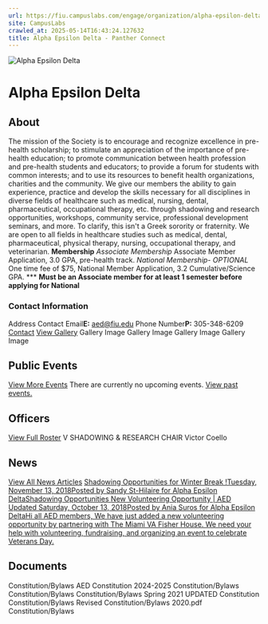 ```yaml
---
url: https://fiu.campuslabs.com/engage/organization/alpha-epsilon-delta
site: CampusLabs
crawled_at: 2025-05-14T16:43:24.127632
title: Alpha Epsilon Delta - Panther Connect
---
```


![Alpha Epsilon Delta](https://se-images.campuslabs.com/clink/images/04466ea7-4d7e-432c-a8b4-10ef2857f425f3f33bf4-534f-418b-86e1-6fe4be43bbd8.png?preset=med-sq)
# Alpha Epsilon Delta
## About
The mission of the Society is to encourage and recognize excellence in pre-health scholarship; to stimulate an appreciation of the importance of pre-health education; to promote communication between health profession and pre-health students and educators; to provide a forum for students with common interests; and to use its resources to benefit health organizations, charities and the community. We give our members the ability to gain experience, practice and develop the skills necessary for all disciplines in diverse fields of healthcare such as medical, nursing, dental, pharmaceutical, occupational therapy, etc. through shadowing and research opportunities, workshops, community service, professional development seminars, and more.
To clarify, this isn't a Greek sorority or fraternity. We are open to all fields in healthcare studies such as medical, dental, pharmaceutical, physical therapy, nursing, occupational therapy, and veterinarian.
**Membership**
_Associate Membership_ Associate Member Application, 3.0 GPA, pre-health track.
_National Membership- OPTIONAL_ One time fee of $75, National Member Application, 3.2 Cumulative/Science GPA.
*** **Must be an Associate member for at least 1 semester before applying for National**
###  Contact Information 
Address
Contact Email**E:** aed@fiu.edu 
Phone Number**P:** 305-348-6209 
[Contact](https://fiu.campuslabs.com/engage/organization/alpha-epsilon-delta/contact)
[View Gallery](https://fiu.campuslabs.com/engage/organization/alpha-epsilon-delta/gallery)
Gallery Image
Gallery Image
Gallery Image
Gallery Image
## Public Events
[View More Events](https://fiu.campuslabs.com/engage/organization/alpha-epsilon-delta/events)
There are currently no upcoming events. [View past events.](https://fiu.campuslabs.com/engage/organization/alpha-epsilon-delta/events?showpastevents=true)
## Officers
[View Full Roster](https://fiu.campuslabs.com/engage/organization/alpha-epsilon-delta/roster)
V
SHADOWING & RESEARCH CHAIR
Victor Coello
## News
[View All News Articles](https://fiu.campuslabs.com/engage/organization/alpha-epsilon-delta/news)
[Shadowing Opportunities for Winter Break !Tuesday, November 13, 2018Posted by Sandy St-Hilaire for Alpha Epsilon DeltaShadowing Opportunities ](https://fiu.campuslabs.com/engage/news/138600)[New Volunteering Opportunity | AED Updated Saturday, October 13, 2018Posted by Ania Suros for Alpha Epsilon DeltaHi all AED members, We have just added a new volunteering opportunity by partnering with The Miami VA Fisher House. We need your help with volunteering, fundraising, and organizing an event to celebrate Veterans Day.](https://fiu.campuslabs.com/engage/news/135237)
## Documents
[](https://fiu.campuslabs.com/engage/organization/alpha-epsilon-delta/documents/view/2369640)
Constitution/Bylaws
[](https://fiu.campuslabs.com/engage/organization/alpha-epsilon-delta/documents/view/2302721)
AED Constitution 2024-2025
[](https://fiu.campuslabs.com/engage/organization/alpha-epsilon-delta/documents/view/2214425)
Constitution/Bylaws
[](https://fiu.campuslabs.com/engage/organization/alpha-epsilon-delta/documents/view/2083940)
Constitution/Bylaws
[](https://fiu.campuslabs.com/engage/organization/alpha-epsilon-delta/documents/view/1941242)
Constitution/Bylaws
[](https://fiu.campuslabs.com/engage/organization/alpha-epsilon-delta/documents/view/1881955)
Spring 2021 UPDATED Constitution
[](https://fiu.campuslabs.com/engage/organization/alpha-epsilon-delta/documents/view/1840313)
Constitution/Bylaws
[](https://fiu.campuslabs.com/engage/organization/alpha-epsilon-delta/documents/view/1701024)
Revised Constitution/Bylaws 2020.pdf
[](https://fiu.campuslabs.com/engage/organization/alpha-epsilon-delta/documents/view/1372979)
Constitution/Bylaws
